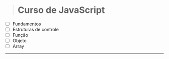 ># Curso de JavaScript 

- [ ] Fundamentos 
- [ ] Estruturas de controle
- [ ] Função
- [ ] Objeto
- [ ] Array

------------------------------
